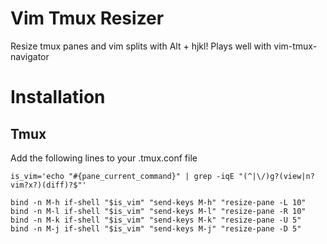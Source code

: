 # Vim Tmux Resizer
Resize tmux panes and vim splits with Alt + hjkl! Plays well with vim-tmux-navigator

# Installation

## Tmux
Add the following lines to your .tmux.conf file

```tmux
is_vim='echo "#{pane_current_command}" | grep -iqE "(^|\/)g?(view|n?vim?x?)(diff)?$"'

bind -n M-h if-shell "$is_vim" "send-keys M-h" "resize-pane -L 10"
bind -n M-l if-shell "$is_vim" "send-keys M-l" "resize-pane -R 10"
bind -n M-k if-shell "$is_vim" "send-keys M-k" "resize-pane -U 5"
bind -n M-j if-shell "$is_vim" "send-keys M-j" "resize-pane -D 5"
```

